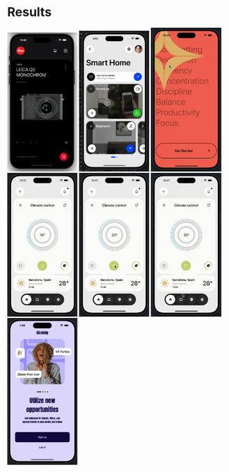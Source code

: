 # Results

<p>
  <img src="./day1.png" width="32%" alt="Day 1" />
  <img src="./day2.gif" width="32%" alt="Day 2" />
  <img src="./day4.gif" width="32%" alt="Day 4" />
  <img src="./day3_1.gif" width="32%" alt="Day 3 part 1" />
  <img src="./day3_2.gif" width="32%" alt="Day 3 part 2" />
  <img src="./day3_3.gif" width="32%" alt="Day 3 part 3" />
  <img src="./day5.gif" width="32%" alt="Day 5" />
</p>